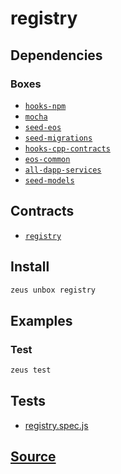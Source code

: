 
registry
====================







## Dependencies
### Boxes
* [`hooks-npm`](hooks-npm.md)
* [`mocha`](mocha.md)
* [`seed-eos`](seed-eos.md)
* [`seed-migrations`](seed-migrations.md)
* [`hooks-cpp-contracts`](hooks-cpp-contracts.md)
* [`eos-common`](eos-common.md)
* [`all-dapp-services`](all-dapp-services.md)
* [`seed-models`](seed-models.md)



## Contracts
* [`registry`](https://github.com/liquidapps-io/zeus-sdk/tree/master/boxes/groups/eos-framework/registry/contracts/eos/registry)
## Install
```bash
zeus unbox registry
```
## Examples
### Test 
```bash
zeus test
```










## Tests 
* [registry.spec.js](https://github.com/liquidapps-io/zeus-sdk/tree/master/boxes/groups/eos-framework/registry/test/registry.spec.js)
## [Source](https://github.com/liquidapps-io/zeus-sdk/tree/master/boxes/groups/eos-framework/registry)